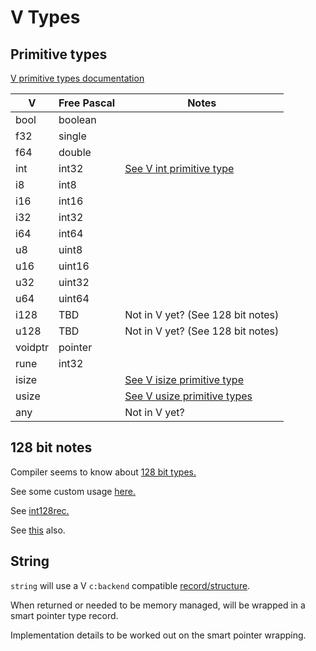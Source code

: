 <!--- CudaText: lexer_file=Markdown; tab_size=2; tab_spaces=Yes; newline=LF; --->

# V Types

## Primitive types

[V primitive types documentation](https://github.com/vlang/v/blob/master/doc/docs.md#primitive-types)

| V       | Free Pascal | Notes |
|---------|-------------|-------|
| bool    | boolean     |       |
| f32     | single      |       |
| f64     | double      |       |
| int     | int32       | [See V int primitive type](https://github.com/vlang/v/blob/master/doc/docs.md#primitive-types) |
| i8      | int8        |       |
| i16     | int16       |       |
| i32     | int32       |       |
| i64     | int64       |       |
| u8      | uint8       |       |
| u16     | uint16      |       |
| u32     | uint32      |       |
| u64     | uint64      |       |
| i128    | TBD         | Not in V yet? (See 128 bit notes) |
| u128    | TBD         | Not in V yet? (See 128 bit notes) |
| voidptr | pointer     |       |
| rune    | int32       |       |
| isize   |             | [See V isize primitive type](https://github.com/vlang/v/blob/master/doc/docs.md#primitive-types) |
| usize   |             | [See V usize primitive types](https://github.com/vlang/v/blob/master/doc/docs.md#primitive-types) |
| any     |             | Not in V yet? |

## 128 bit notes

Compiler seems to know about [128 bit types.](https://gitlab.com/freepascal.org/fpc/source/-/blob/3a34fc7be3402cb52a436935f31c3c4ccb5a2d86/compiler/psystem.pas#L288)

See some custom usage [here.](https://gitlab.com/freepascal.org/fpc/source/-/blob/3a34fc7be3402cb52a436935f31c3c4ccb5a2d86/packages/hash/src/crc.pas#L71)

See [int128rec.](https://www.freepascal.org/docs-html/rtl/sysutils/int128rec.html)

See [this](https://forum.lazarus.freepascal.org/index.php?topic=45749.0) also.

## String

`string` will use a V `c:backend` compatible [record/structure](https://github.com/vlang/v/blob/fc8e3d09717eaac3f2854640f91edfe55ede923f/vlib/builtin/string.v#L44).

When returned or needed to be memory managed, will be wrapped in a smart pointer type record.

Implementation details to be worked out on the smart pointer wrapping.
